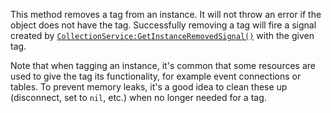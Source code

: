This method removes a tag from an instance. It will not throw an error if
the object does not have the tag. Successfully removing a tag will fire a
signal created by [`CollectionService:GetInstanceRemovedSignal()`](https://create.roblox.com/docs/reference/engine/classes/CollectionService#GetInstanceRemovedSignal)
with the given tag.

Note that when tagging an instance, it's common that some resources are
used to give the tag its functionality, for example event connections or
tables. To prevent memory leaks, it's a good idea to clean these up
(disconnect, set to `nil`, etc.) when no longer needed for a tag.